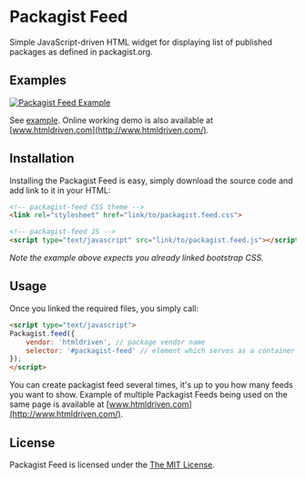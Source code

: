 # Packagist Feed

Simple JavaScript-driven HTML widget for displaying list of published packages as defined in packagist.org.

## Examples

[![Packagist Feed Example](http://www.htmldriven.com/assets/images/projects/packagist-feed.png)](http://www.htmldriven.com/)

See [example](./example/index.html).
Online working demo is also available at [www.htmldriven.com](http://www.htmldriven.com/).

## Installation

Installing the Packagist Feed is easy, simply download the source code and add link to it in your HTML:

```html
<!-- packagist-feed CSS theme -->
<link rel="stylesheet" href="link/to/packagist.feed.css">

<!-- packagist-feed JS -->
<script type="text/javascript" src="link/to/packagist.feed.js"></script>
```

*Note the example above expects you already linked bootstrap CSS.*

## Usage

Once you linked the required files, you simply call:

```html
<script type="text/javascript">
Packagist.feed({
	vendor: 'htmldriven', // package vendor name
	selector: '#packagist-feed' // element which serves as a container for Packagist Feed HTML
});
</script>
```

You can create packagist feed several times, it's up to you how many feeds you want to show.
Example of multiple Packagist Feeds being used on the same page is available at [www.htmldriven.com](http://www.htmldriven.com/).

## License

Packagist Feed is licensed under the [The MIT License](./LICENSE).
